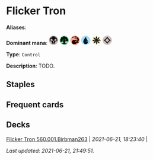# Flicker Tron

**Aliases**: 

**Dominant mana**: <img src="../resources/images/mana/B.png" width="25"/> <img src="../resources/images/mana/G.png" width="25"/> <img src="../resources/images/mana/R.png" width="25"/> <img src="../resources/images/mana/U.png" width="25"/> <img src="../resources/images/mana/W.png" width="25"/> <img src="../resources/images/mana/C.png" width="25"/>

**Type**: `Control`

**Description**: TODO.

## **Staples**



## **Frequent cards**



## **Decks**

[Flicker Tron 560.001.Birbman263](https://deckstats.net/decks/181430/2118936-flicker-tron-560-001-birbman26) | *2021-06-21, 18:23:40* |   


*Last updated: 2021-06-21, 21:49:51.*
